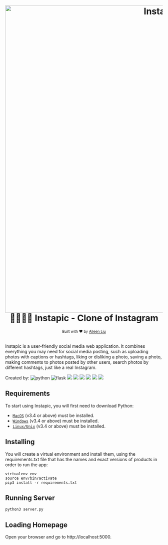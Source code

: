 <h1 align="center">
<a href="https://github.com/xinbeiliu/Instapic-project">
  <img alt="Instapic" src="https://github.com/xinbeiliu/Instapic-project/blob/master/static/images/Screen%20Shot%202019-09-05%20at%205.19.04%20PM.png" width="980px"></a>
  <br> 👍🏻👎🏻 Instapic - Clone of Instagram <br>
</h1>

<div align="center">
  <sub> Built with ❤︎ by
    <a href="https://github.com/xinbeiliu/">Aileen Liu</a>
</div>
<br>
  
Instapic is a user-friendly social media web application. It combines everything you may need for social media posting, such as uploading photos with captions or hashtags, liking or disliking a photo, saving a photo, making comments to photos posted by other users, search photos by different hashtags, just like a real Instagram.
<br>

Created by:
<img alt="python" src="https://icongr.am/devicon/python-original.svg?size=70">
<img alt="flask" src="https://icongr.am/simple/flask.svg?size=70">
<img src="https://icongr.am/devicon/postgresql-original.svg?size=70"> 
<img src="https://icongr.am/devicon/javascript-original.svg?size=70">
<img src="https://icongr.am/devicon/html5-original.svg?size=70">
<img src="https://icongr.am/devicon/css3-original.svg?size=70">
<img src="https://icongr.am/devicon/bootstrap-plain.svg?size=70">
<img src="https://icongr.am/simple/github.svg?size=70">
<br>

## Requirements

To start using Instapic, you will first need to download Python:

- [`MacOS`](https://www.python.org/downloads/) (v3.4 or above) must be installed.
- [`Windows`](https://www.python.org/downloads/windows/) (v3.4 or above) must be installed.
- [`Linux/Unix`](https://www.python.org/downloads/source/) (v3.4 or above) must be installed.

## Installing

You will create a virtual environment and install them, using the requirements.txt
file that has the names and exact versions of products in order to run the app:

```shell
virtualenv env
source env/bin/activate
pip3 install -r requirements.txt
```

## Running Server

```shell
python3 server.py
```

## Loading Homepage

<p>Open your browser and go to http://localhost:5000.</p>



